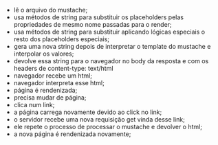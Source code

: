 - lê o arquivo do mustache;
- usa métodos de string para substituir os placeholders pelas propriedades de mesmo nome passadas para o render;
- usa métodos de string para substituir aplicando lógicas especiais o resto dos placeholders especiais;
- gera uma nova string depois de interpretar o template do mustache e interpolar os valores;
- devolve essa string para o navegador no body da resposta e com os headers de content-type: text/html
- navegador recebe um html;
- navegador interpreta esse html;
- página é rendenizada;
- precisa mudar de página;
- clica num link;
- a página carrega novamente devido ao click no link;
- o servidor recebe uma nova requisição get vinda desse link;
- ele repete o processo de processar o mustache e devolver o html;
- a nova página é rendenizada novamente;